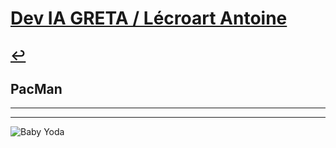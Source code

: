 # [Dev IA GRETA / Lécroart Antoine](https://github.com/Dev-IA-2024/antoine.lecroart)

[↩️](..)
---

## PacMan

---
---
![Baby Yoda](https://images3.alphacoders.com/110/1108129.jpg)
